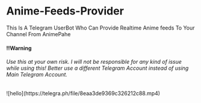 # Anime-Feeds-Provider
This Is A Telegram UserBot Who Can Provide Realtime Anime feeds To Your Channel From AnimePahe
<h4>‼️Warning</h4>
<h6>Use this at your own risk. I will not be responsible for any kind of issue while using this! Better use a different Telegram Account instead of using Main Telegram Account.</h6>
![hello](https://telegra.ph/file/8eaa3de9369c326212c88.mp4)
